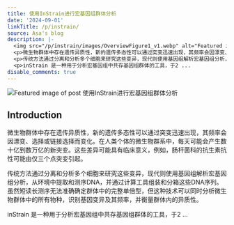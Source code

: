 ```yaml
---
title: 使用InStrain进行宏基因组群体分析
date: '2024-09-01'
linkTitle: /p/instrain/
source: Asa's blog
description: |-
  <img src="/p/instrain/images/OverviewFigure1_v1.webp" alt="Featured image of post 使用InStrain进行宏基因组群体分析" /><h2 id="introduction">Introduction</h2>
  <p>微生物群体中存在遗传异质性，新的遗传多态性可以通过突变迅速出现，其频率会因漂变、选择或链接选择而变化。在人类个体的微生物群系中，每天可能会产生数十亿到数万亿的新突变。这些差异可能具有临床意义，例如，肠杆菌科的抗生素抗性可能由仅三个点突变引起。</p>
  <p>传统方法通过分离和分析多个细胞来研究这些变异，现代则使用基因组解析宏基因组分析，从环境中提取和测序DNA，并通过计算工具组装和分箱这些DNA序列。虽然短读长测序无法准确确定群体中的完整单倍型，但这种技术可以同时分析微生物群体中的所有物种，识别基因变异及其频率，并衡量群体内的异质性。</p>
  <p>inStrain 是一种用于分析宏基因组中共存基因组群体的工具，于2 ...
disable_comments: true
---
```

<img src="/p/instrain/images/OverviewFigure1_v1.webp" alt="Featured image of post 使用InStrain进行宏基因组群体分析" /><h2 id="introduction">Introduction</h2>
<p>微生物群体中存在遗传异质性，新的遗传多态性可以通过突变迅速出现，其频率会因漂变、选择或链接选择而变化。在人类个体的微生物群系中，每天可能会产生数十亿到数万亿的新突变。这些差异可能具有临床意义，例如，肠杆菌科的抗生素抗性可能由仅三个点突变引起。</p>
<p>传统方法通过分离和分析多个细胞来研究这些变异，现代则使用基因组解析宏基因组分析，从环境中提取和测序DNA，并通过计算工具组装和分箱这些DNA序列。虽然短读长测序无法准确确定群体中的完整单倍型，但这种技术可以同时分析微生物群体中的所有物种，识别基因变异及其频率，并衡量群体内的异质性。</p>
<p>inStrain 是一种用于分析宏基因组中共存基因组群体的工具，于2 ...